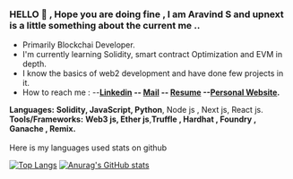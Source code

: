 ### HELLO 👋 , Hope you are doing fine , I am Aravind S and upnext is a little something about the current me ..
- Primarily Blockchai Developer.
- I'm currently learning Solidity, smart contract Optimization and EVM in depth.  
- I know the basics of web2 development and have done few projects in it.
- How to reach me : --**[Linkedin](http://www.linkedin.com/in/aravind-srinivasan-088367291) -- [Mail](mailto:aravindvasang@gmail.com) -- [Resume]([https://drive.google.com/file/d/1-2MlRp92zbBYkxjSt8UzA2OpayDVzQo9/view?usp=sharing](https://drive.google.com/file/d/1FvMENSXual_9B4oO4k4UOUAVJFoD-DP4/view?usp=sharing)) --[Personal Website](https://portfolio-five-jade-58.vercel.app/).** 

**Languages:**  **Solidity, JavaScript, Python**, Node js , Next js, React js.
<br>
**Tools/Frameworks:**  **Web3 js, Ether js**,**Truffle , Hardhat , Foundry , Ganache , Remix.**
<br>
<br>
Here is my languages used stats on github

[![Top Langs](https://github-readme-stats.vercel.app/api/top-langs/?username=aravinds2511)](https://github.com/anuraghazra/github-readme-stats)
[![Anurag's GitHub stats](https://github-readme-stats.vercel.app/api?username=aravinds2511)](https://github.com/anuraghazra/github-readme-stats)
<br> 
